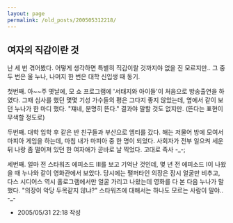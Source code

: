 ```yaml
---
layout: page
permalink: /old_posts/200505312218/
---
```


## 여자의 직감이란 것

난 세 번 겪어봤다.
어떻게 생각하면 특별히 직감이랄 것까지야 없을 진 모르지만..
그 중 두 번은 울 누나, 나머지 한 번은 대학 신입생 때 동기.

첫번째.
아~~주 옛날에, 모 쇼 프로그램에 '서태지와 아이들'이 처음으로 방송출연을 하였다.
그때 심사를 했던 몇몇 기성 가수들의 평은 그다지 좋지 않았는데, 옆에서 같이 보던 누나가 한 마디 했다.
"쟤네, 분명히 뜬다."
결과야 말할 것도 없지만. (뜬다는 표현이 무색할 정도로)

두번째.
대학 입학 후 같은 반 친구들과 부산으로 엠티를 갔다.
해는 저물어 방에 모여서 마피아 게임을 하는데, 마침 내가 마피아 중 한 명이 되었다.
사회자가 전부 일으켜 세운 뒤 나랑 좀 떨어져 있던 한 여자애가 곧바로 날 찍었다.
고대로 즉사 -_-;

세번째.
얼마 전 스타워즈 에피소드 III를 보고 기억난 것인데, 
몇 년 전 에피소드 I이 나왔을 때 누나와 같이 영화관에서 보았다.
당시에는 팰퍼타인 의장은 잠시 얼굴만 비추고, 다스 시디어스 역시 홀로그램에서만 얼굴 가리고 나왔는데
영화를 다 본 다음 누나가 말했다.
"의장이 악당 두목같지 않냐?"
스타워즈에 대해서는 하나도 모르는 사람이 말야.. -_-






- 2005/05/31 22:18 작성